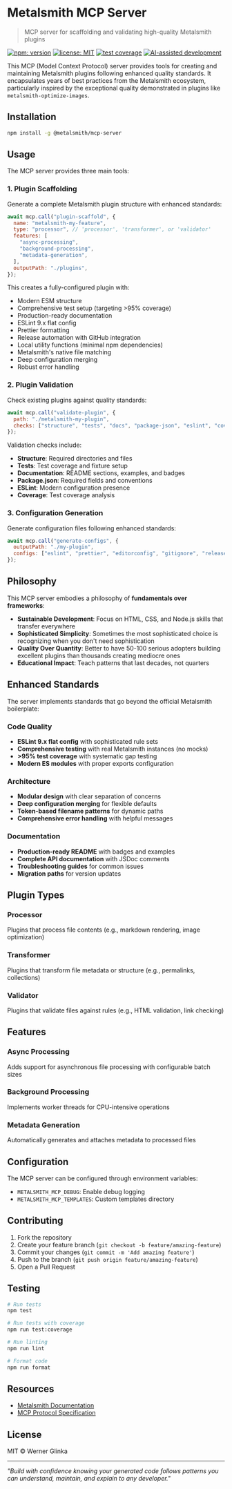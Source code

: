 # Metalsmith MCP Server

> MCP server for scaffolding and validating high-quality Metalsmith plugins

[![npm: version][npm-badge]][npm-url]
[![license: MIT][license-badge]][license-url]
[![test coverage][coverage-badge]][coverage-url]
[![AI-assisted development][ai-assist-badge]][ai-assist-url]

This MCP (Model Context Protocol) server provides tools for creating and maintaining Metalsmith plugins following enhanced quality standards. It encapsulates years of best practices from the Metalsmith ecosystem, particularly inspired by the exceptional quality demonstrated in plugins like `metalsmith-optimize-images`.

## Installation

```bash
npm install -g @metalsmith/mcp-server
```

## Usage

The MCP server provides three main tools:

### 1. Plugin Scaffolding

Generate a complete Metalsmith plugin structure with enhanced standards:

```js
await mcp.call("plugin-scaffold", {
  name: "metalsmith-my-feature",
  type: "processor", // 'processor', 'transformer', or 'validator'
  features: [
    "async-processing",
    "background-processing",
    "metadata-generation",
  ],
  outputPath: "./plugins",
});
```

This creates a fully-configured plugin with:

- Modern ESM structure
- Comprehensive test setup (targeting >95% coverage)
- Production-ready documentation
- ESLint 9.x flat config
- Prettier formatting
- Release automation with GitHub integration
- Local utility functions (minimal npm dependencies)
- Metalsmith's native file matching
- Deep configuration merging
- Robust error handling

### 2. Plugin Validation

Check existing plugins against quality standards:

```js
await mcp.call("validate-plugin", {
  path: "./metalsmith-my-plugin",
  checks: ["structure", "tests", "docs", "package-json", "eslint", "coverage"],
});
```

Validation checks include:

- **Structure**: Required directories and files
- **Tests**: Test coverage and fixture setup
- **Documentation**: README sections, examples, and badges
- **Package.json**: Required fields and conventions
- **ESLint**: Modern configuration presence
- **Coverage**: Test coverage analysis

### 3. Configuration Generation

Generate configuration files following enhanced standards:

```js
await mcp.call("generate-configs", {
  outputPath: "./my-plugin",
  configs: ["eslint", "prettier", "editorconfig", "gitignore", "release-it"],
});
```

## Philosophy

This MCP server embodies a philosophy of **fundamentals over frameworks**:

- **Sustainable Development**: Focus on HTML, CSS, and Node.js skills that transfer everywhere
- **Sophisticated Simplicity**: Sometimes the most sophisticated choice is recognizing when you don't need sophistication
- **Quality Over Quantity**: Better to have 50-100 serious adopters building excellent plugins than thousands creating mediocre ones
- **Educational Impact**: Teach patterns that last decades, not quarters

## Enhanced Standards

The server implements standards that go beyond the official Metalsmith boilerplate:

### Code Quality

- **ESLint 9.x flat config** with sophisticated rule sets
- **Comprehensive testing** with real Metalsmith instances (no mocks)
- **>95% test coverage** with systematic gap testing
- **Modern ES modules** with proper exports configuration

### Architecture

- **Modular design** with clear separation of concerns
- **Deep configuration merging** for flexible defaults
- **Token-based filename patterns** for dynamic paths
- **Comprehensive error handling** with helpful messages

### Documentation

- **Production-ready README** with badges and examples
- **Complete API documentation** with JSDoc comments
- **Troubleshooting guides** for common issues
- **Migration paths** for version updates

## Plugin Types

### Processor

Plugins that process file contents (e.g., markdown rendering, image optimization)

### Transformer

Plugins that transform file metadata or structure (e.g., permalinks, collections)

### Validator

Plugins that validate files against rules (e.g., HTML validation, link checking)

## Features

### Async Processing

Adds support for asynchronous file processing with configurable batch sizes

### Background Processing

Implements worker threads for CPU-intensive operations

### Metadata Generation

Automatically generates and attaches metadata to processed files

## Configuration

The MCP server can be configured through environment variables:

- `METALSMITH_MCP_DEBUG`: Enable debug logging
- `METALSMITH_MCP_TEMPLATES`: Custom templates directory

## Contributing

1. Fork the repository
2. Create your feature branch (`git checkout -b feature/amazing-feature`)
3. Commit your changes (`git commit -m 'Add amazing feature'`)
4. Push to the branch (`git push origin feature/amazing-feature`)
5. Open a Pull Request

## Testing

```bash
# Run tests
npm test

# Run tests with coverage
npm run test:coverage

# Run linting
npm run lint

# Format code
npm run format
```

## Resources

- [Metalsmith Documentation](https://metalsmith.io)
- [MCP Protocol Specification](https://modelcontextprotocol.io)

## License

MIT © Werner Glinka

---

_"Build with confidence knowing your generated code follows patterns you can understand, maintain, and explain to any developer."_

[npm-badge]: https://img.shields.io/npm/v/metalsmith-plugin-mcp-server.svg
[npm-url]: https://www.npmjs.com/package/metalsmith-plugin-mcp-server
[license-badge]: https://img.shields.io/github/license/wernerglinka/metalsmith-plugin-mcp-server
[license-url]: LICENSE
[coverage-badge]: https://img.shields.io/badge/test%20coverage-95%25-brightgreen
[coverage-url]: https://github.com/wernerglinka/metalsmith-plugin-mcp-server/actions/workflows/test.yml
[ai-assist-badge]: https://img.shields.io/badge/AI%20assist-CLAUDE-blue
[ai-assist-url]: ./CONTRIBUTING.md#ai-assistance-in-this-project